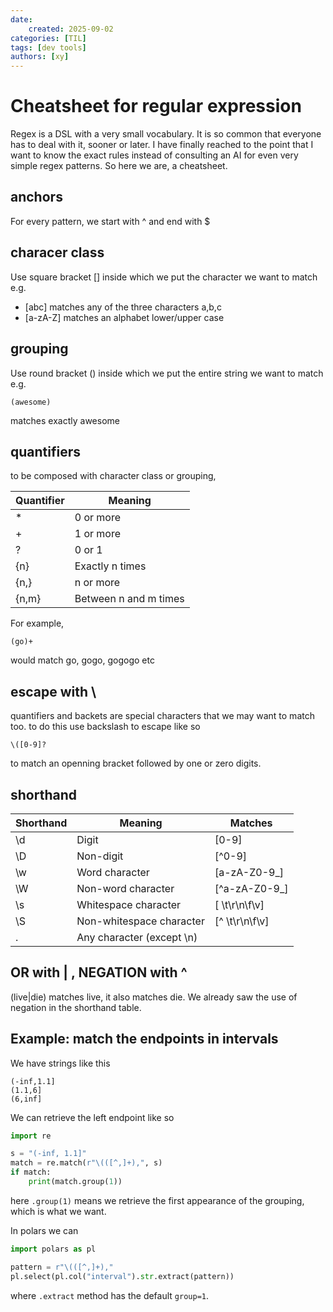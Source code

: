 ```yaml
---
date:
    created: 2025-09-02
categories: [TIL]
tags: [dev tools]
authors: [xy]
---
```


# Cheatsheet for regular expression

Regex is a DSL with a very small vocabulary. It is so common that everyone has to deal with it, sooner or later. I have finally reached to the point that I want to know the exact rules instead of consulting an AI for even very simple regex patterns. So here we are, a cheatsheet.  


## anchors 

For every pattern, we start with ^ and end with $

## characer class

Use square bracket [] inside which we put the character we want to match e.g. 

- [abc] matches any of the three characters a,b,c
- [a-zA-Z] matches an alphabet lower/upper case

## grouping

Use round bracket () inside which we put the entire string we want to match e.g.

```
(awesome)
```
matches exactly awesome

## quantifiers

to be composed with character class or grouping,


| Quantifier | Meaning                |
|------------|------------------------|
| *          | 0 or more              |
| +          | 1 or more              |
| ?          | 0 or 1                 |
| {n}        | Exactly n times        |
| {n,}       | n or more              |
| {n,m}      | Between n and m times  |


For example,

```
(go)+
```
 would match go, gogo, gogogo etc

## escape with \

quantifiers and backets are special characters that we may want to match too. to do this use backslash to escape like so 

```
\([0-9]?
```

to match an openning bracket followed by one or zero digits. 

## shorthand

| Shorthand | Meaning                     | Matches                          |
|-----------|-----------------------------|----------------------------------|
| \d        | Digit                       | [0-9]                            |
| \D        | Non-digit                   | [^0-9]                           |
| \w        | Word character              | [a-zA-Z0-9_]                     |
| \W        | Non-word character          | [^a-zA-Z0-9_]                    |
| \s        | Whitespace character        | [ \t\r\n\f\v]                    |
| \S        | Non-whitespace character    | [^ \t\r\n\f\v]                   |
| .         | Any character (except \n)   |                                  |



## OR with | ,   NEGATION with ^

(live|die) matches live, it also matches die. We already saw  the use of negation in the shorthand table.


## Example: match the endpoints in intervals 

We have strings like this

```
(-inf,1.1]
(1.1,6]
(6,inf]
```

We can retrieve the left endpoint like so  

```py
import re

s = "(-inf, 1.1]"
match = re.match(r"\(([^,]+),", s)
if match:
    print(match.group(1))
```

here `.group(1)` means we retrieve the first appearance of the grouping, which is what we want. 


In polars we can 

```py
import polars as pl

pattern = r"\(([^,]+),"
pl.select(pl.col("interval").str.extract(pattern))
```

where `.extract` method has the default `group=1`.
